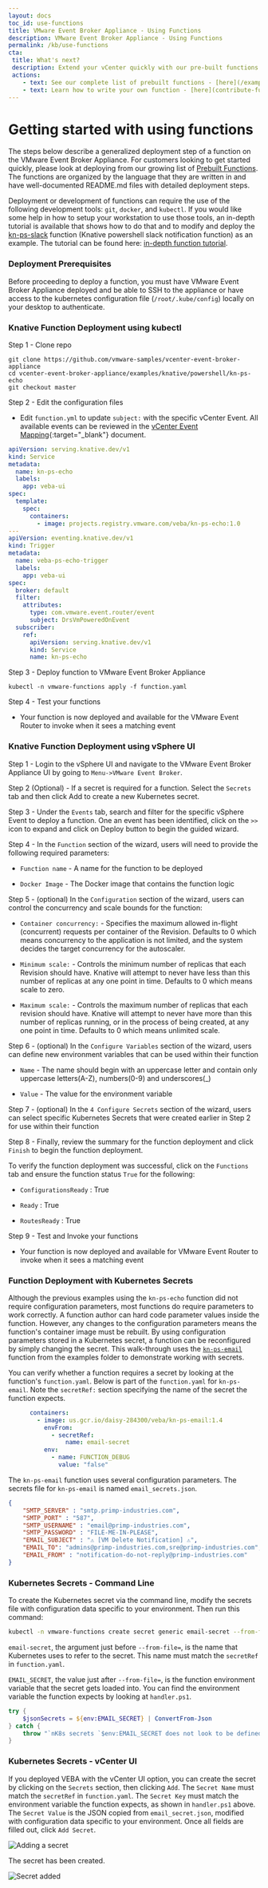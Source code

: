 ```yaml
---
layout: docs
toc_id: use-functions
title: VMware Event Broker Appliance - Using Functions
description: VMware Event Broker Appliance - Using Functions
permalink: /kb/use-functions
cta:
 title: What's next?
 description: Extend your vCenter quickly with our pre-built functions
 actions:
    - text: See our complete list of prebuilt functions - [here](/examples)
    - text: Learn how to write your own function - [here](contribute-functions).
---
```

# Getting started with using functions

The steps below describe a generalized deployment step of a function on the VMware Event Broker Appliance. For customers looking to get started quickly, please look at deploying from our growing list of [Prebuilt Functions](/examples). The functions are organized by the language that they are written in and have well-documented README.md files with detailed deployment steps.

Deployment or development of functions can require the use of the following development tools: `git`, `docker`, and `kubectl`.  If you would like some help in how to setup your workstation to use those tools, an in-depth tutorial is available that shows how to do that and to modify and deploy the [kn-ps-slack](https://github.com/vmware-samples/vcenter-event-broker-appliance/tree/master/examples/knative/powershell/kn-ps-slack) function (Knative powershell slack notification function) as an example.  The tutorial can be found here: [in-depth function tutorial](function-tutorial-intro).

### Deployment Prerequisites

Before proceeding to deploy a function, you must have VMware Event Broker Appliance deployed and be able to SSH to the appliance or have access to the kubernetes configuration file (`/root/.kube/config`) locally on your desktop to authenticate.
### Knative Function Deployment using kubectl
Step 1 - Clone repo

```
git clone https://github.com/vmware-samples/vcenter-event-broker-appliance
cd vcenter-event-broker-appliance/examples/knative/powershell/kn-ps-echo
git checkout master
```

Step 2 - Edit the configuration files

* Edit `function.yml` to update `subject:` with the specific vCenter Event. All available events can be reviewed in the [vCenter Event Mapping](https://github.com/lamw/vcenter-event-mapping){:target="_blank"} document.

```yaml
apiVersion: serving.knative.dev/v1
kind: Service
metadata:
  name: kn-ps-echo
  labels:
    app: veba-ui
spec:
  template:
    spec:
      containers:
        - image: projects.registry.vmware.com/veba/kn-ps-echo:1.0
---
apiVersion: eventing.knative.dev/v1
kind: Trigger
metadata:
  name: veba-ps-echo-trigger
  labels:
    app: veba-ui
spec:
  broker: default
  filter:
    attributes:
      type: com.vmware.event.router/event
      subject: DrsVmPoweredOnEvent
  subscriber:
    ref:
      apiVersion: serving.knative.dev/v1
      kind: Service
      name: kn-ps-echo
```

Step 3 - Deploy function to VMware Event Broker Appliance

```
kubectl -n vmware-functions apply -f function.yaml
```

Step 4 - Test your functions

* Your function is now deployed and available for the VMware Event Router to invoke when it sees a matching event

### Knative Function Deployment using vSphere UI

Step 1 - Login to the vSphere UI and navigate to the VMware Event Broker Appliance UI by going to `Menu->VMware Event Broker`.

Step 2 (Optional) - If a secret is required for a function. Select the `Secrets` tab and then click Add to create a new Kubernetes secret.

Step 3 - Under the `Events` tab, search and filter for the specific vSphere Event to deploy a function. One an event has been identified, click on the `>>` icon to expand and click on Deploy button to begin the guided wizard.

Step 4 - In the `Function` section of the wizard, users will need to provide the following required parameters:

* `Function name` - A name for the function to be deployed

* `Docker Image` - The Docker image that contains the function logic

Step 5 - (optional) In the `Configuration` section of the wizard, users can control the concurrency and scale bounds for the function:

* `Container concurrency:` - Specifies the maximum allowed in-flight (concurrent) requests per container of the Revision. Defaults to 0 which means concurrency to the application is not limited, and the system decides the target concurrency for the autoscaler.

* `Minimum scale:` - Controls the minimum number of replicas that each Revision should have. Knative will attempt to never have less than this number of replicas at any one point in time. Defaults to 0 which means scale to zero.

* `Maximum scale:` - Controls the maximum number of replicas that each revision should have. Knative will attempt to never have more than this number of replicas running, or in the process of being created, at any one point in time. Defaults to 0 which means unlimited scale.

Step 6 - (optional) In the `Configure Variables` section of the wizard, users can define new environment variables that can be used within their function

* `Name` - The name should begin with an uppercase letter and contain only uppercase letters(A-Z), numbers(0-9) and underscores(_)

* `Value` - The value for the environment variable

Step 7 - (optional) In the `4 Configure Secrets` section of the wizard, users can select specific Kubernetes Secrets that were created earlier in Step 2 for use within their function

Step 8 - Finally, review the summary for the function deployment and click `Finish` to begin the function deployment.

To verify the function deployment was successful, click on the `Functions` tab and ensure the function status `True` for the following:

* `ConfigurationsReady` : True

* `Ready` : True

* `RoutesReady` : True

Step 9 - Test and Invoke your functions

* Your function is now deployed and available for VMware Event Router to invoke when it sees a matching event

### Function Deployment with Kubernetes Secrets

Although the previous examples using the `kn-ps-echo` function did not require configuration parameters, most functions do require parameters to work correctly. A function author can hard code parameter values inside the function. However, any changes to the configuration parameters means the function's container image must be rebuilt. By using configuration parameters stored in a Kubernetes secret, a function can be reconfigured by simply changing the secret. This walk-through uses the [`kn-ps-email`](/examples) function from the examples folder to demonstrate working with secrets.

You can verify whether a function requires a secret by looking at the function's `function.yaml`. Below is part of the `function.yaml` for `kn-ps-email`. Note the `secretRef:` section specifying the name of the secret the function expects.
```yaml
      containers:
        - image: us.gcr.io/daisy-284300/veba/kn-ps-email:1.4
          envFrom:
            - secretRef:
                name: email-secret
          env:
            - name: FUNCTION_DEBUG
              value: "false"
```

The `kn-ps-email` function uses several configuration parameters. The secrets file for `kn-ps-email` is named `email_secrets.json`. 

```json
{
    "SMTP_SERVER" : "smtp.primp-industries.com",
    "SMTP_PORT" : "587",
    "SMTP_USERNAME" : "email@primp-industries.com",
    "SMTP_PASSWORD" : "FILE-ME-IN-PLEASE",
    "EMAIL_SUBJECT" : "⚠️ [VM Delete Notification] ⚠️",
    "EMAIL_TO": "admins@primp-industries.com,sre@primp-industries.com",
    "EMAIL_FROM" : "notification-do-not-reply@primp-industries.com"
}
```
### Kubernetes Secrets - Command Line

To create the Kubernetes secret via the command line, modify the secrets file with configuration data specific to your environment. Then run this command:
```bash
kubectl -n vmware-functions create secret generic email-secret --from-file=EMAIL_SECRET=email_secret.json
```

`email-secret`, the argument just before `--from-file=`, is the name that Kubernetes uses to refer to the secret. This name must match the `secretRef` in `function.yaml`. 

`EMAIL_SECRET`, the value just after `--from-file=`, is the function environment variable that the secret gets loaded into. You can find the environment variable the function expects by looking at `handler.ps1`. 

```powershell
try {
    $jsonSecrets = ${env:EMAIL_SECRET} | ConvertFrom-Json
} catch {
    throw "`nK8s secrets `$env:EMAIL_SECRET does not look to be defined"
}
```

### Kubernetes Secrets - vCenter UI
If you deployed VEBA with the vCenter UI option, you can create the secret by clicking on the `Secrets` section, then clicking `Add`. The `Secret Name` must match the `secretRef` in `function.yaml`. The `Secret Key` must match the environment variable the function expects, as shown in `handler.ps1` above. The `Secret Value` is the JSON copied from `email_secret.json`, modified with configuration data specific to your environment. Once all fields are filled out, click `Add Secret`.

![Adding a secret](img/veba-secret-ui-1.png)

The secret has been created.

![Secret added](img/veba-secret-ui-2.png)